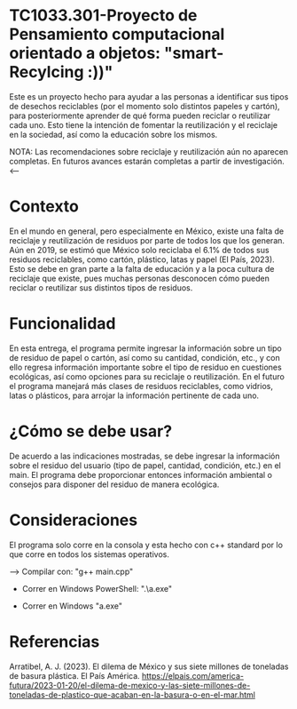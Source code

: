# TC1033.301-Proyecto de Pensamiento computacional orientado a objetos: "smart-Recylcing :))"
Este es un proyecto hecho para ayudar a las personas a identificar sus tipos de desechos reciclables (por el momento solo distintos papeles y cartón), para posteriormente aprender de qué forma pueden reciclar o reutilizar cada uno. Esto tiene la intención de fomentar la reutilización y el reciclaje en la sociedad, así como la educación sobre los mismos.

NOTA: Las recomendaciones sobre reciclaje y reutilización aún no aparecen completas. En futuros avances estarán completas a partir de investigación.<--

# Contexto
En el mundo en general, pero especialmente en México, existe una falta de reciclaje y reutilización de residuos por parte de todos los que los generan. Aún en 2019, se estimó que México solo reciclaba el 6.1% de todos sus residuos reciclables, como cartón, plástico, latas y papel (El País, 2023). Esto se debe en gran parte a la falta de educación y a la poca cultura de reciclaje que existe, pues muchas personas desconocen cómo pueden reciclar o reutilizar sus distintos tipos de residuos.

# Funcionalidad
En esta entrega, el programa permite ingresar la información sobre un tipo de residuo de papel o cartón, así como su cantidad, condición, etc., y con ello regresa información importante sobre el tipo de residuo en cuestiones ecológicas, así como opciones para su reciclaje o reutilización. 
En el futuro el programa manejará más clases de residuos reciclables, como vidrios, latas o plásticos, para arrojar la información pertinente de cada uno.

# ¿Cómo se debe usar?
De acuerdo a las indicaciones mostradas, se debe ingresar la información sobre el residuo del usuario (tipo de papel, cantidad, condición, etc.) en el main. El programa debe proporcionar entonces información ambiental o consejos para disponer del residuo de manera ecológica.

# Consideraciones
El programa solo corre en la consola y esta hecho con c++ standard por lo que corre en todos los sistemas operativos.

--> Compilar con: "g++ main.cpp"

+ Correr en Windows PowerShell: ".\a.exe"

+ Correr en Windows "a.exe"

# Referencias
Arratibel, A. J. (2023). El dilema de México y sus siete millones de toneladas de basura plástica. El País América. https://elpais.com/america-futura/2023-01-20/el-dilema-de-mexico-y-las-siete-millones-de-toneladas-de-plastico-que-acaban-en-la-basura-o-en-el-mar.html
